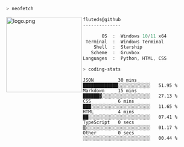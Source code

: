 ```zsh
> neofetch
```

<!--img align="left" src="https://github.com/fluteds.png" alt="logo.png" width="200"/>-->
<img align="left" src="https://external-content.duckduckgo.com/iu/?u=https%3A%2F%2F78.media.tumblr.com%2F975fca5f82161b190efdcaa05ffbd4ec%2Ftumblr_p6q6m9TJF01x3p3jmo1_500.png&f=1&nofb=1" alt="logo.png" width="200"/>

```csharp
fluteds@github
--------------

       OS  :  Windows 10/11 x64
 Terminal  :  Windows Terminal
    Shell  :  Starship
   Scheme  :  Gruvbox
Languages  :  Python, HTML, CSS
```

```zsh
> coding-stats
```

<!--START_SECTION:waka-->

```text
JSON         30 mins         █████████████░░░░░░░░░░░░   51.95 %
Markdown     15 mins         ██████▓░░░░░░░░░░░░░░░░░░   27.13 %
CSS          6 mins          ███░░░░░░░░░░░░░░░░░░░░░░   11.65 %
HTML         4 mins          ██░░░░░░░░░░░░░░░░░░░░░░░   07.41 %
TypeScript   0 secs          ▒░░░░░░░░░░░░░░░░░░░░░░░░   01.17 %
Other        0 secs          ░░░░░░░░░░░░░░░░░░░░░░░░░   00.44 %
```

<!--END_SECTION:waka-->
